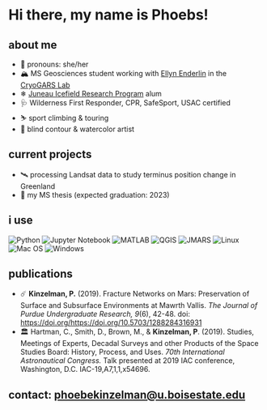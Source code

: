 # Hi there, my name is Phoebs!

## about me
- 🌈 pronouns: she/her
- 🏔️ MS Geosciences student working with [Ellyn Enderlin](https://github.com/ellynenderlin) in the [CryoGARS Lab](https://github.com/CryoGARS-Glaciology)
- ❄ [Juneau Icefield Research Program](https://juneauicefield.org/) alum
- 🩺 Wilderness First Responder, CPR, SafeSport, USAC certified
- ⛷️ sport climbing & touring
- 🎨 blind contour & watercolor artist

## current projects
- 🛰️ processing Landsat data to study terminus position change in Greenland
- 🌱 my MS thesis (expected graduation: 2023)

## i use
![Python](https://img.shields.io/badge/python-3670A0?style=for-the-badge&logo=python&logoColor=ffdd54)
![Jupyter Notebook](https://img.shields.io/badge/jupyter-%23FA0F00.svg?style=for-the-badge&logo=jupyter&logoColor=white)
![MATLAB](https://img.shields.io/badge/-MATLAB-orange?style=for-the-badge&logo=MATLAB)
![QGIS](https://img.shields.io/badge/-QGIS-green?style=for-the-badge&logo=QGIS)
![JMARS](https://img.shields.io/badge/-JMARS-cyan?style=for-the-badge&logo=JMARS)
![Linux](https://img.shields.io/badge/Linux-FCC624?style=for-the-badge&logo=linux&logoColor=black)
![Mac OS](https://img.shields.io/badge/mac%20os-000000?style=for-the-badge&logo=macos&logoColor=F0F0F0)
![Windows](https://img.shields.io/badge/Windows-0078D6?style=for-the-badge&logo=windows&logoColor=white)

## publications
- ☄️ __Kinzelman, P.__ (2019). Fracture Networks on Mars: Preservation of Surface and Subsurface Environments at Mawrth Vallis. _The Journal of Purdue Undergraduate Research, 9_(6), 42-48. doi: https://doi.org/https://doi.org/10.5703/1288284316931
- 🏛️ Hartman, C., Smith, D., Brown, M., & __Kinzelman, P__. (2019). Studies, Meetings of Experts, Decadal Surveys and other Products of the Space Studies Board: History, Process, and Uses. _70th International Astronautical Congress._ Talk presented at 2019 IAC conference, Washington, D.C. IAC-19,A7,1,1,x54696.

## contact: phoebekinzelman@u.boisestate.edu
